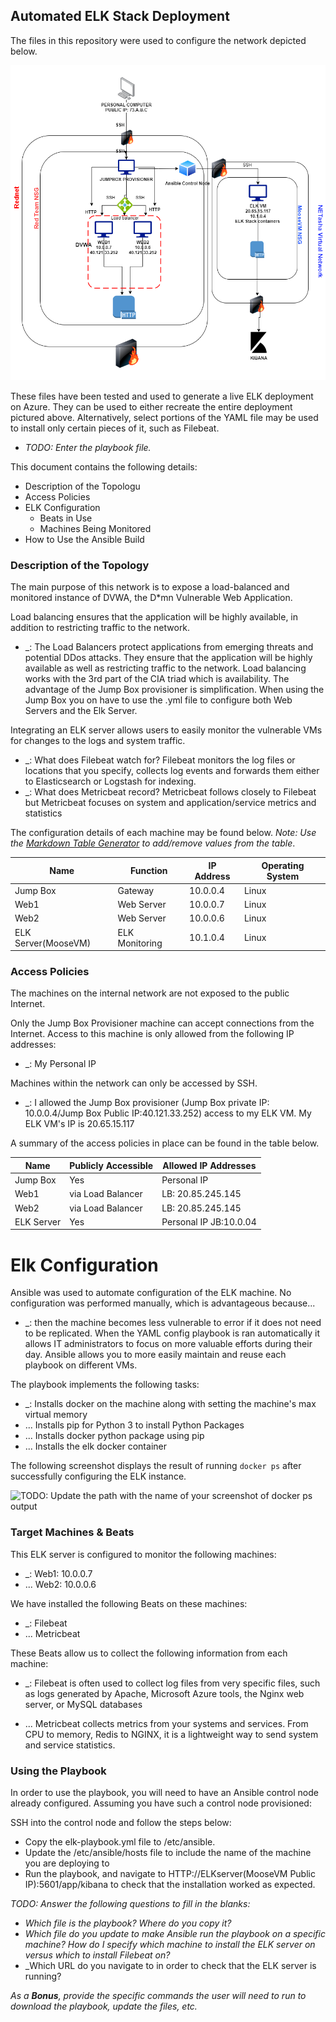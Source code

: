 ## Automated ELK Stack Deployment

The files in this repository were used to configure the network depicted below.

![](https://github.com/nrmckale/NatashaProject1/blob/main/Images/ELK%20DIAGRAM.png)

These files have been tested and used to generate a live ELK deployment on Azure. They can be used to either recreate the entire deployment pictured above. Alternatively, select portions of the YAML file may be used to install only certain pieces of it, such as Filebeat.

  - _TODO: Enter the playbook file._

This document contains the following details:
- Description of the Topologu
- Access Policies
- ELK Configuration
  - Beats in Use
  - Machines Being Monitored
- How to Use the Ansible Build


### Description of the Topology

The main purpose of this network is to expose a load-balanced and monitored instance of DVWA, the D*mn Vulnerable Web Application.

Load balancing ensures that the application will be highly available, in addition to restricting traffic to the network.
- _: The Load Balancers protect applications from emerging threats and potential DDos attacks. They ensure that the application will be highly available as well as restricting traffic to the network. Load balancing works with the 3rd part of the CIA triad which is availability. The advantage of the Jump Box provisioner is simplification. When using the Jump Box you on have to use the .yml file to configure both Web Servers and the Elk Server.

Integrating an ELK server allows users to easily monitor the vulnerable VMs for changes to the logs and system traffic.
- _: What does Filebeat watch for? Filebeat monitors the log files or locations that you specify, collects log events and forwards them either to Elasticsearch or Logstash for indexing.
- _: What does Metricbeat record? Metricbeat follows closely to Filebeat but Metricbeat focuses on system and application/service metrics and statistics

The configuration details of each machine may be found below.
_Note: Use the [Markdown Table Generator](http://www.tablesgenerator.com/markdown_tables) to add/remove values from the table_.

| Name     | Function | IP Address | Operating System |
|----------|----------|------------|------------------|
| Jump Box | Gateway  | 10.0.0.4   | Linux            |
| Web1     | Web Server  | 10.0.0.7 | Linux        |
| Web2     | Web Server   | 10.0.0.6 |   Linux    |
| ELK Server(MooseVM)|ELK Monitoring | 10.1.0.4  |  Linux   |

### Access Policies

The machines on the internal network are not exposed to the public Internet. 

Only the Jump Box Provisioner machine can accept connections from the Internet. Access to this machine is only allowed from the following IP addresses:
- _: My Personal IP

Machines within the network can only be accessed by SSH. 
- _: I allowed the Jump Box provisioner (Jump Box private IP: 10.0.0.4/Jump Box Public IP:40.121.33.252) access to my ELK VM. My ELK VM's IP is 20.65.15.117

A summary of the access policies in place can be found in the table below.

| Name     | Publicly Accessible | Allowed IP Addresses |
|----------|---------------------|----------------------|
| Jump Box | Yes                 | Personal IP          |
| Web1     | via Load Balancer   | LB: 20.85.245.145     |
| Web2     | via Load Balancer   | LB: 20.85.245.145      |
|ELK Server| Yes                 | Personal IP JB:10.0.04 |

# Elk Configuration

Ansible was used to automate configuration of the ELK machine. No configuration was performed manually, which is advantageous because...
- _: then the machine becomes less vulnerable to error if it does not need to be replicated. When the YAML config playbook is ran automatically it allows IT administrators to focus on more valuable efforts during their day. Ansible allows you to more easily maintain and reuse each playbook on different VMs.

The playbook implements the following tasks:
- _: Installs docker on the machine along with setting the machine's max virtual memory
- ... Installs pip for Python 3 to install Python Packages
- ... Installs docker python package using pip
- ... Installs the elk docker container

The following screenshot displays the result of running `docker ps` after successfully configuring the ELK instance.

![TODO: Update the path with the name of your screenshot of docker ps output](Images/docker_ps_output.png)

### Target Machines & Beats
This ELK server is configured to monitor the following machines:
- _: Web1: 10.0.0.7
- ... Web2: 10.0.0.6

We have installed the following Beats on these machines:
- _: Filebeat
- ... Metricbeat

These Beats allow us to collect the following information from each machine:
- _: Filebeat is often used to collect log files from very specific files, such as logs generated by Apache, Microsoft Azure tools, the Nginx web server, or MySQL databases

- ... Metricbeat collects metrics from your systems and services. From CPU to memory, Redis to NGINX, it is a lightweight way to send system and service statistics.

### Using the Playbook
In order to use the playbook, you will need to have an Ansible control node already configured. Assuming you have such a control node provisioned: 

SSH into the control node and follow the steps below:
- Copy the elk-playbook.yml file to /etc/ansible.
- Update the /etc/ansible/hosts file to include the name of the machine you are deploying to
- Run the playbook, and navigate to HTTP://ELKserver(MooseVM Public IP):5601/app/kibana to check that the installation worked as expected.

_TODO: Answer the following questions to fill in the blanks:_
- _Which file is the playbook? Where do you copy it?_
- _Which file do you update to make Ansible run the playbook on a specific machine? How do I specify which machine to install the ELK server on versus which to install Filebeat on?_
- _Which URL do you navigate to in order to check that the ELK server is running?

_As a **Bonus**, provide the specific commands the user will need to run to download the playbook, update the files, etc._
